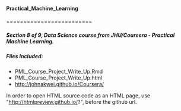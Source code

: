#### Practical_Machine_Learning
=========================

##### Section 8 of 9, Data Science course from JHU/Coursera - Practical Machine Learning.

##### Files Included:

* PML_Course_Project_Write_Up.Rmd
* PML_Course_Project_Write_Up.html
* http://johnakwei.github.io/Coursera/

In order to open HTML source code as an HTML page, use "http://htmlpreview.github.io/?", before the github url.